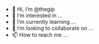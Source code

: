 - 👋 Hi, I’m @thegip
- 👀 I’m interested in ...
- 🌱 I’m currently learning ...
- 💞️ I’m looking to collaborate on ...
- 📫 How to reach me ...

<!---
thegip/thegip is a ✨ special ✨ repository because its `README.md` (this file) appears on your GitHub profile.
You can click the Preview link to take a look at your changes.
--->
